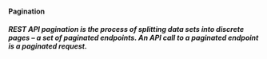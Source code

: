 <h4>Pagination</h4>

<h5>REST API pagination is the process of splitting data sets into discrete pages – a set of paginated endpoints. An API call to a paginated endpoint is a paginated request. </h5>